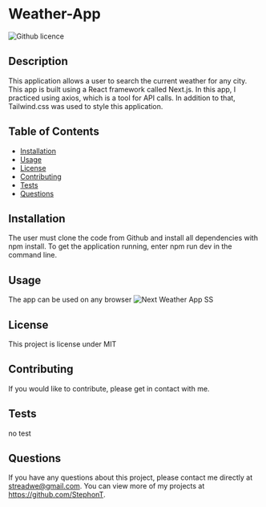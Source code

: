  # Weather-App
  ![Github licence](http://img.shields.io/badge/license-MIT-blue.svg)

  ## Description
  This application allows a user to search the current weather for any city. This app is built using a React framework called Next.js. In this app, I practiced using axios, which is a tool for API calls. In addition to that, Tailwind.css was used to style this application.

  ## Table of Contents
  * [Installation](#installation)
  * [Usage](#usage)
  * [License](#license)
  * [Contributing](#contributing)
  * [Tests](#tests)
  * [Questions](#questions)

  ## Installation
  The user must clone the code from Github and install all dependencies with npm install. To get the application running, enter npm run dev in the command line.

  ## Usage
  The app can be used on any browser
  ![Next Weather App SS](https://user-images.githubusercontent.com/104699408/205075519-5879cc78-83e5-4472-aca1-8e4a9159cec2.jpg)


  ## License
  This project is license under MIT

  ## Contributing
  If you would like to contribute, please get in contact with me.
  
  ## Tests
  no test

  ## Questions
  If you have any questions about this project, please contact me directly at streadwe@gmail.com. You can view more of my projects at https://github.com/StephonT.
